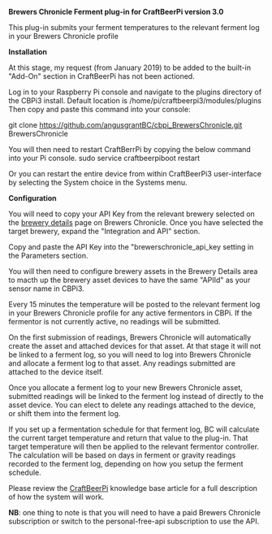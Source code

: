 <strong>Brewers Chronicle Ferment plug-in for CraftBeerPi version 3.0</strong>

This plug-in submits your ferment temperatures to the relevant ferment log in your Brewers Chronicle profile

<strong>Installation</strong>

At this stage, my request (from January 2019) to be added to the built-in "Add-On" section in CraftBeerPi has not been actioned.

Log in to your Raspberry Pi console and navigate to the plugins directory of the CBPi3 install.
Default location is /home/pi/craftbeerpi3/modules/plugins
Then copy and paste this command into your console:

git clone https://github.com/angusgrantBC/cbpi_BrewersChronicle.git BrewersChronicle

You will then need to restart CraftBerrPi by copying the below command into your Pi console.
sudo service craftbeerpiboot restart

Or you can restart the entire device from within CraftBeerPi3 user-interface by selecting the System choice in the Systems menu.

<strong>Configuration</strong>

You will need to copy your API Key from the relevant brewery selected on the <A href="https://brewerschronicle.com/BreweryDetails">brewery details</a> page on Brewers Chronicle. Once you have selected the target brewery, expand the "Integration and API" section.

Copy and paste the API Key into the "brewerschronicle_api_key setting in the Parameters section.

You will then need to configure brewery assets in the Brewery Details area to macth up the brewery asset devices to have the same "APIId" as your sensor name in CBPi3. <!--You can view further documentation in the <a href="">Brewery Assets</a> knowledge base article-->

Every 15 minutes the temperature will be posted to the relevant ferment log in your Brewers Chronicle profile for any active fermentors in CBPi. If the fermentor is not currently active, no readings will be submitted.

On the first submission of readings, Brewers Chronicle will automatically create the asset and attached devices for that asset. At that stage it will not be linked to a ferment log, so you will need to log into Brewers Chronicle and allocate a ferment log to that asset. Any readings submitted are attached to the device itself.

Once you allocate a ferment log to your new Brewers Chronicle asset, submitted readings will be linked to the ferment log instead of directly to the asset device. You can elect to delete any readings attached to the device, or shift them into the ferment log.

If you set up a fermentation schedule for that ferment log, BC will calculate the current target temperature and return that value to the plug-in. That target temperature will then be applied to the relevant fermentor controller. The calculation will be based on days in ferment or gravity readings recorded to the ferment log, depending on how you setup the ferment schedule.

Please review the <a href="https://brewerschronicle.com/KB/ViewArticle/2019/8/craftbeerpi3">CraftBeerPi</a> knowledge base article for a full description of how the system will work.

<strong>NB</strong>: one thing to note is that you will need to have a paid Brewers Chronicle subscription or switch to the personal-free-api subscription to use the API.

